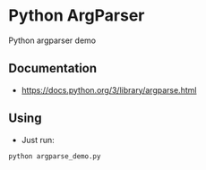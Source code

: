 # Python ArgParser
Python argparser demo

## Documentation

 - https://docs.python.org/3/library/argparse.html

## Using

 - Just run:
```sh
python argparse_demo.py
```
